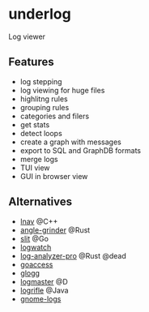 # underlog
Log viewer

## Features
- log stepping
- log viewing for huge files
- highlitng rules
- grouping rules
- categories and filers
- get stats
- detect loops
- create a graph with messages
- export to SQL and GraphDB formats
- merge logs
- TUI view
- GUI in browser view

## Alternatives
- [lnav](https://github.com/tstack/lnav) @C++
- [angle-grinder](https://github.com/rcoh/angle-grinder) @Rust
- [slit](https://github.com/tigrawap/slit) @Go
- [logwatch](https://ubuntu.com/server/docs/logwatch)
- [log-analyzer-pro](https://github.com/MrCasCode/log-analyzer-pro) @Rust @dead
- [goaccess](https://goaccess.io/)
- [glogg](http://glogg.bonnefon.org/)
- [logmaster](https://github.com/jonathanballs/logmaster) @D
- [logrifle](https://github.com/enguerrand/logrifle) @Java
- [gnome-logs](https://gitlab.gnome.org/GNOME/gnome-logs)
